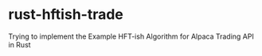 # rust-hftish-trade
Trying to implement the Example HFT-ish Algorithm for Alpaca Trading API in Rust

